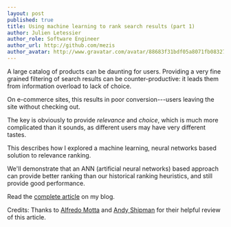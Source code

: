 ```yaml
---
layout: post
published: true
title: Using machine learning to rank search results (part 1)
author: Julien Letessier
author_role: Software Engineer
author_url: http://github.com/mezis
author_avatar: http://www.gravatar.com/avatar/88683f31bdf05a8071fb08327b3919cb
---
```


A large catalog of products can be daunting for users. Providing a very fine
grained filtering of search results can be counter-productive: it leads them
from information overload to lack of choice. 

On e-commerce sites, this results in poor conversion---users leaving the site
without checking out.

The key is obviously to provide _relevance_ and _choice_, which is much more
complicated than it sounds, as different users may have very different tastes.

This describes how I explored a machine learning, neural networks based
solution to relevance ranking.

We'll demonstrate that an ANN (artificial neural networks) based approach can
provide better ranking than our historical ranking heuristics, and still provide
good performance.

Read the [complete article](http://dec0de.me/2014/10/learning-to-rank-1/) on my
blog.

Credits: Thanks to [Alfredo Motta](https://github.com/mottalrd) and [Andy
Shipman](https://github.com/mrship) for their helpful review of this article.

